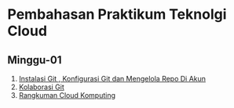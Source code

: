 # Pembahasan Praktikum Teknolgi Cloud
## Minggu-01

1.  [Instalasi Git , Konfigurasi Git dan Mengelola Repo Di Akun](https://github.com/Nurimamasbait/tekn-cloud-computing/blob/master/minggu-01/git-kolaborasi.md)
2.  [Kolaborasi Git](git.kolaborasi.md)
3.  [Rangkuman Cloud Komputing](rangkuman-cloud-computing.md)

